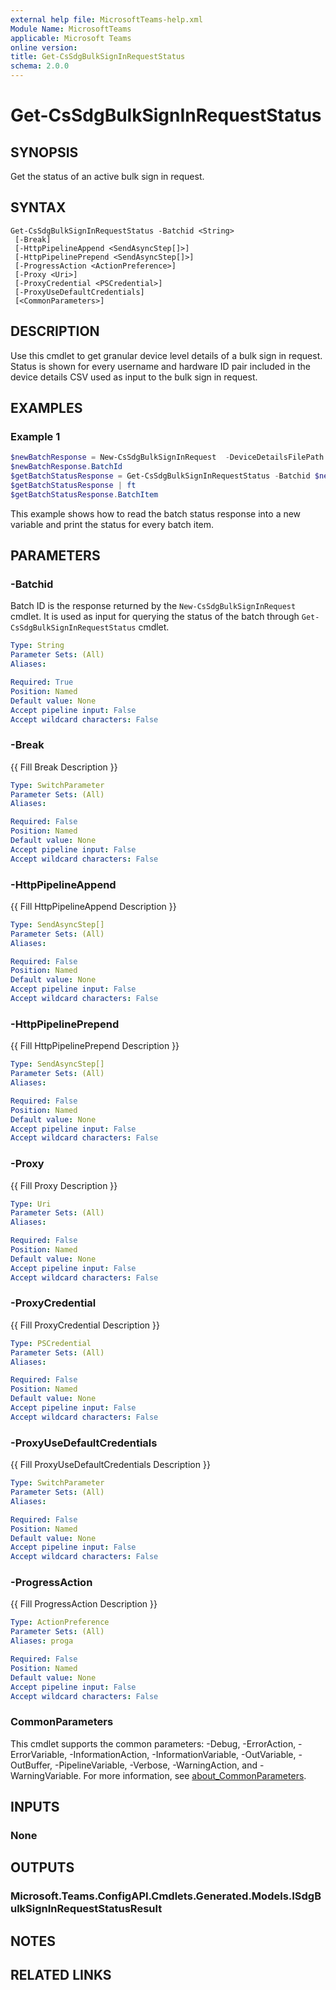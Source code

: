 ```yaml
---
external help file: MicrosoftTeams-help.xml
Module Name: MicrosoftTeams
applicable: Microsoft Teams
online version:
title: Get-CsSdgBulkSignInRequestStatus
schema: 2.0.0
---
```


# Get-CsSdgBulkSignInRequestStatus

## SYNOPSIS
Get the status of an active bulk sign in request.

## SYNTAX

```
Get-CsSdgBulkSignInRequestStatus -Batchid <String>
 [-Break]
 [-HttpPipelineAppend <SendAsyncStep[]>]
 [-HttpPipelinePrepend <SendAsyncStep[]>]
 [-ProgressAction <ActionPreference>]
 [-Proxy <Uri>]
 [-ProxyCredential <PSCredential>]
 [-ProxyUseDefaultCredentials]
 [<CommonParameters>]
```

## DESCRIPTION
Use this cmdlet to get granular device level details of a bulk sign in request. Status is shown for every username and hardware ID pair included in the device details CSV used as input to the bulk sign in request.

## EXAMPLES

### Example 1
```powershell
$newBatchResponse = New-CsSdgBulkSignInRequest  -DeviceDetailsFilePath  .\Example.csv  -Region APAC
$newBatchResponse.BatchId
$getBatchStatusResponse = Get-CsSdgBulkSignInRequestStatus -Batchid $newBatchResponse.BatchId
$getBatchStatusResponse | ft
$getBatchStatusResponse.BatchItem
```

This example shows how to read the batch status response into a new variable and print the status for every batch item.

## PARAMETERS

### -Batchid
Batch ID is the response returned by the `New-CsSdgBulkSignInRequest` cmdlet. It is used as input for querying the status of the batch through `Get-CsSdgBulkSignInRequestStatus` cmdlet.

```yaml
Type: String
Parameter Sets: (All)
Aliases:

Required: True
Position: Named
Default value: None
Accept pipeline input: False
Accept wildcard characters: False
```

### -Break
{{ Fill Break Description }}

```yaml
Type: SwitchParameter
Parameter Sets: (All)
Aliases:

Required: False
Position: Named
Default value: None
Accept pipeline input: False
Accept wildcard characters: False
```

### -HttpPipelineAppend
{{ Fill HttpPipelineAppend Description }}

```yaml
Type: SendAsyncStep[]
Parameter Sets: (All)
Aliases:

Required: False
Position: Named
Default value: None
Accept pipeline input: False
Accept wildcard characters: False
```

### -HttpPipelinePrepend
{{ Fill HttpPipelinePrepend Description }}

```yaml
Type: SendAsyncStep[]
Parameter Sets: (All)
Aliases:

Required: False
Position: Named
Default value: None
Accept pipeline input: False
Accept wildcard characters: False
```

### -Proxy
{{ Fill Proxy Description }}

```yaml
Type: Uri
Parameter Sets: (All)
Aliases:

Required: False
Position: Named
Default value: None
Accept pipeline input: False
Accept wildcard characters: False
```

### -ProxyCredential
{{ Fill ProxyCredential Description }}

```yaml
Type: PSCredential
Parameter Sets: (All)
Aliases:

Required: False
Position: Named
Default value: None
Accept pipeline input: False
Accept wildcard characters: False
```

### -ProxyUseDefaultCredentials
{{ Fill ProxyUseDefaultCredentials Description }}

```yaml
Type: SwitchParameter
Parameter Sets: (All)
Aliases:

Required: False
Position: Named
Default value: None
Accept pipeline input: False
Accept wildcard characters: False
```

### -ProgressAction
{{ Fill ProgressAction Description }}

```yaml
Type: ActionPreference
Parameter Sets: (All)
Aliases: proga

Required: False
Position: Named
Default value: None
Accept pipeline input: False
Accept wildcard characters: False
```

### CommonParameters
This cmdlet supports the common parameters: -Debug, -ErrorAction, -ErrorVariable, -InformationAction, -InformationVariable, -OutVariable, -OutBuffer, -PipelineVariable, -Verbose, -WarningAction, and -WarningVariable. For more information, see [about_CommonParameters](http://go.microsoft.com/fwlink/?LinkID=113216).

## INPUTS

### None

## OUTPUTS

### Microsoft.Teams.ConfigAPI.Cmdlets.Generated.Models.ISdgBulkSignInRequestStatusResult

## NOTES

## RELATED LINKS
